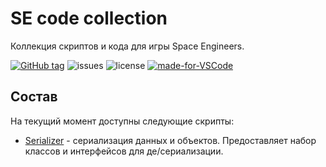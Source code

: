 # SE code collection

Коллекция скриптов и кода для игры Space Engineers.

[![GitHub tag](https://img.shields.io/github/tag/TheNetos/SE-code-collection)](https://GitHub.com/TheNetos/SE-code-collection/tags/)
![issues](https://img.shields.io/github/issues/TheNetos/SE-code-collection?style=flat-square)
![license](https://img.shields.io/github/license/TheNetos/SE-code-collection?style=flat-square)
[![made-for-VSCode](https://img.shields.io/badge/Made%20for-VSCode-1f425f.svg?style=flat-square)](https://code.visualstudio.com/)

## Состав

На текущий момент доступны следующие скрипты:

* [Serializer](https://github.com/TheNetos/SE-code-collection/tree/master/src/serializer) - сериализация данных и объектов. Предоставляет набор классов и интерфейсов для де/сериализации.

